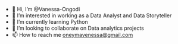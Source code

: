 - 👋 Hi, I’m @Vanessa-Ongodi
- 👀 I’m interested in working as a Data Analyst and Data Storyteller
- 🌱 I’m currently learning Python
- 💞️ I’m looking to collaborate on Data analytics projects
- 📫 How to reach me oneymavenessa@gmail.com

<!---
Vanessa-Ongodi/Vanessa-Ongodi is a ✨ special ✨ repository because its `README.md` (this file) appears on your GitHub profile.
You can click the Preview link to take a look at your changes.
--->

